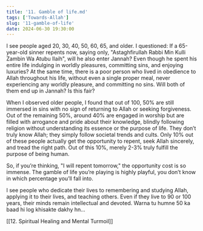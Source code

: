 ```yaml
---
title: '11. Gamble of life.md'
tags: ['Towards-Allah']
slug: '11-gamble-of-life'
date: 2024-06-30 19:30:00
---
```


I see people aged 20, 30, 40, 50, 60, 65, and older. I questioned: If a 65-year-old sinner repents now, saying only, "Astaghfirullah Rabbi Min Kulli Zambin Wa Atubu Ilaih", will he also enter Jannah? Even though he spent his entire life indulging in worldly pleasures, committing sins, and enjoying luxuries? At the same time, there is a poor person who lived in obedience to Allah throughout his life, without even a single proper meal, never experiencing any worldly pleasure, and committing no sins. Will both of them end up in Jannah? Is this fair?

When I observed older people, I found that out of 100, 50% are still immersed in sins with no sign of returning to Allah or seeking forgiveness. Out of the remaining 50%, around 40% are engaged in worship but are filled with arrogance and pride about their knowledge, blindly following religion without understanding its essence or the purpose of life. They don’t truly know Allah; they simply follow societal trends and cults. Only 10% out of these people actually get the opportunity to repent, seek Allah sincerely, and tread the right path. Out of this 10%, merely 2-3% truly fulfill the purpose of being human.

So, if you’re thinking, "I will repent tomorrow," the opportunity cost is so immense. The gamble of life you’re playing is highly playful, you don’t know in which percentage you’ll fall into.

I see people who dedicate their lives to remembering and studying Allah, applying it to their lives, and teaching others. Even if they live to 90 or 100 years, their minds remain intellectual and devoted. Warna tu humne 50 ka baad hi log khisakte dakhy hn...

[[12. Spiritual Healing and Mental Turmoil]]
